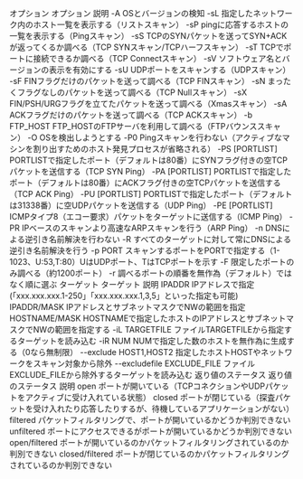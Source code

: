 オプション
オプション	説明
-A	OSとバージョンの検知
-sL	指定したネットワーク内のホスト一覧を表示する（リストスキャン）
-sP	pingに応答するホストの一覧を表示する（Pingスキャン）
-sS	TCPのSYNパケットを送ってSYN+ACKが返ってくるか調べる（TCP SYNスキャン/TCPハーフスキャン）
-sT	TCPでポートに接続できるか調べる（TCP Connectスキャン）
-sV	ソフトウェア名とバージョンの表示を有効にする
-sU	UDPポートをスキャンする（UDPスキャン）
-sF	FINフラグだけのパケットを送って調べる（TCP FINスキャン）
-sN	まったくフラグなしのパケットを送って調べる（TCP Nullスキャン）
-sX	FIN/PSH/URGフラグを立てたパケットを送って調べる（Xmasスキャン）
-sA	ACKフラグだけのパケットを送って調べる（TCP ACKスキャン）
-b FTP_HOST	FTP_HOSTのFTPサーバを利用して調べる（FTPバウンススキャン）
-O	OSを検出しようとする
-P0	Pingスキャンを行わない（アクティブなマシンを割り出すためのホスト発見プロセスが省略される）
-PS [PORTLIST]	PORTLISTで指定したポート（デフォルトは80番）にSYNフラグ付きの空TCPパケットを送信する（TCP SYN Ping）
-PA [PORTLIST]	PORTLISTで指定したポート（デフォルトは80番）にACKフラグ付きの空TCPパケットを送信する（TCP ACK Ping）
-PU [PORTLIST]	PORTLISTで指定したポート（デフォルトは31338番）に空UDPパケットを送信する（UDP Ping）
-PE [PORTLIST]	ICMPタイプ8（エコー要求）パケットをターゲットに送信する（ICMP Ping）
-PR	IPベースのスキャンより高速なARPスキャンを行う（ARP Ping）
-n	DNSによる逆引き名前解決を行わない
-R	すべてのターゲットに対して常にDNSによる逆引き名前解決を行う
-p PORT	スキャンするポートをPORTで指定する（1-1023、U:53,T:80）UはUDPポート、TはTCPポートを示す
-F	限定したポートのみ調べる（約1200ポート）
-r	調べるポートの順番を無作為（デフォルト）ではなく順に選ぶ
ターゲット
ターゲット	説明
IPADDR	IPアドレスで指定(「xxx.xxx.xxx.1-250」「xxx.xxx.xxx.1,3,5」といった指定も可能)
IPADDR/MASK	IPアドレスとサブネットマスクでNWの範囲を指定
HOSTNAME/MASK	HOSTNAMEで指定したホストのIPアドレスとサブネットマスクでNWの範囲を指定する
-iL TARGETFILE	ファイルTARGETFILEから指定するターゲットを読み込む
-iR NUM	NUMで指定した数のホストを無作為に生成する（0なら無制限）
--exclude HOST1,HOST2	指定したホストHOSTやネットワークをスキャン対象から除外
--excludefile EXCLUDE_FILE	ファイルEXCLUDE_FILEから除外するターゲットを読み込む
返り値のステータス
返り値のステータス	説明
open	ポートが開いている（TCPコネクションやUDPパケットをアクティブに受け入れている状態）
closed	ポートが閉じている（探査パケットを受け入れたり応答したりするが、待機しているアプリケーションがない）
filtered	パケットフィルタリングで、ポートが開いているかどうか判別できない
unfiltered	ポートにアクセスできるがポートが開いているかどうか判別できない
open/filtered	ポートが開いているのかパケットフィルタリングされているのか判別できない
closed/filtered	ポートが閉じているのかパケットフィルタリングされているのか判別できない

